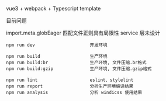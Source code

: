 vue3 + webpack + Typescript template

目前问题

import.meta.globEager 匹配文件正则具有局限性
service 层未设计

```
npm run dev                     开发环境

npm run build                   生产环境
npm run build:br                生产环境, 文件压缩.br格式
npm run build:gzip              生产环境, 文件压缩.gzip格式

npm run lint                    eslint、stylelint
npm run report                  分析生产环境编译结果
npm run analysis                分析 windicss 使用结果
```